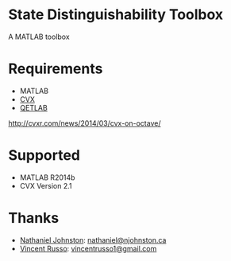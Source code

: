# State Distinguishability Toolbox

A MATLAB toolbox

# Requirements

* MATLAB
* [CVX](http://cvxr.com/cvx/)
* [QETLAB](http://www.qetlab.com/Main_Page)

http://cvxr.com/news/2014/03/cvx-on-octave/

# Supported

* MATLAB R2014b
* CVX Version 2.1

# Thanks

* [Nathaniel Johnston](http://www.njohnston.ca/): <nathaniel@njohnston.ca>
* [Vincent Russo](https://github.com/vprusso): <vincentrusso1@gmail.com>
